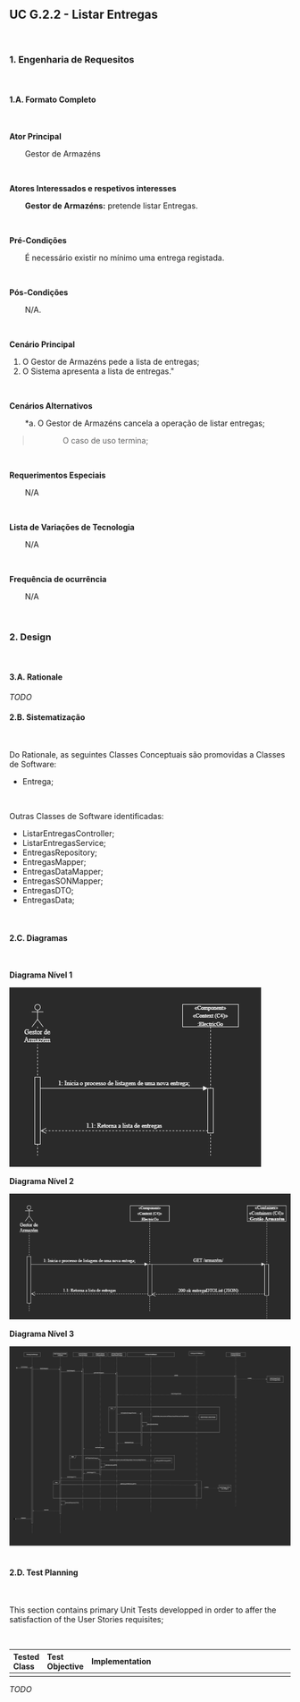 ## <b>UC G.2.2 - Listar Entregas</b>
</br>

### <b>1. Engenharia de Requesitos</b>
</br>

#### <b>1.A. Formato Completo </b>
</br>

<b>Ator Principal</b>
<p>&ensp;&ensp;&ensp;&ensp;Gestor de Armazéns</p>
</br>

<b>Atores Interessados e respetivos interesses</b>
<p>&ensp;&ensp;&ensp;&ensp;<b>Gestor de Armazéns:</b> pretende listar Entregas.</p>
<br>

<b>Pré-Condições</b>
<p>&ensp;&ensp;&ensp;&ensp;É necessário existir no mínimo uma entrega registada.</p>
</br>

<b>Pós-Condições</b>
<p>&ensp;&ensp;&ensp;&ensp;N/A.</p>
</br>

<b>Cenário Principal</b>
<ol>
    <li>O Gestor de Armazéns pede a lista de entregas;</li>
    <li>O Sistema apresenta a lista de entregas."</li>
</ol>
</br>

<b>Cenários Alternativos</b>
<p>&ensp;&ensp;&ensp;&ensp;*a. O Gestor de Armazéns cancela a operação de listar entregas;</p>

> <p>&ensp;&ensp;&ensp;&ensp;&ensp;&ensp;&ensp;&ensp;O caso de uso termina;</p>
</br>

<b>Requerimentos Especiais</b>
<p>&ensp;&ensp;&ensp;&ensp;N/A</p>
</br>

<b>Lista de Variações de Tecnologia</b>
<p>&ensp;&ensp;&ensp;&ensp;N/A</p>
</br>

<b>Frequência de ocurrência</b>
<p>&ensp;&ensp;&ensp;&ensp;N/A</p>
</br>

### <b>2. Design</b>
</br>

#### <b>3.A. Rationale</b>
*TODO*
</br>

#### <b>2.B. Sistematização</b>
</br>

<p>Do Rationale, as seguintes Classes Conceptuais são promovidas a Classes de Software:</p>

<ul>
    <li>Entrega;</li>
</ul>
</br>

<p>Outras Classes de Software identificadas:</p>
<ul>
    <li>ListarEntregasController;</li>
    <li>ListarEntregasService;</li>
    <li>EntregasRepository;</li>
    <li>EntregasMapper;</li>
    <li>EntregasDataMapper;</li>
    <li>EntregasSONMapper;</li>
    <li>EntregasDTO;</li>
    <li>EntregasData;</li>
</ul>
</br>

#### <b>2.C. Diagramas</b>
</br>

<b>Diagrama Nível 1</b>

![Diagrama Nível 1](./N%C3%ADvel%20%231/N%C3%ADvel%20%231-Vista%20Processo%20UC%20G.2.2.png)

<b>Diagrama Nível 2</b>

![Diagrama Nível 2](./N%C3%ADvel%20%232/N%C3%ADvel%20%232-Vista%20Processo%20UC%20G.2.2.png)

<b>Diagrama Nível 3</b>

![Diagrama Nível 1](./N%C3%ADvel%20%233/N%C3%ADvel%20%233%20-Vista%20Processo%20UC%20G.2.2.png)
</br>
</br>

#### <b>2.D. Test Planning</b>
</br>

<p>This section contains primary Unit Tests developped in order to affer the satisfaction of the User Stories requisites;</p>
</br>

| Tested Class | Test Objective | <div style="width:450px">Implementation</div> |
|:--------------|:-------------------------|:------------------------|
||||
*TODO*